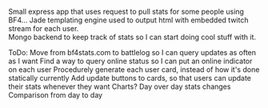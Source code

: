Small express app that uses request to pull stats for some people using BF4... 
Jade templating engine used to output html with embedded twitch stream for each user.  
Mongo backend to keep track of stats so I can start doing cool stuff with it.

ToDo:
Move from bf4stats.com to battlelog so I can query updates as often as I want
Find a way to query online status so I can put an online indicator on each user
Procedurely generate each user card, instead of how it's done statically currently
Add update buttons to cards, so that users can update their stats whenever they want
Charts?
Day over day stats changes
Comparison from day to day